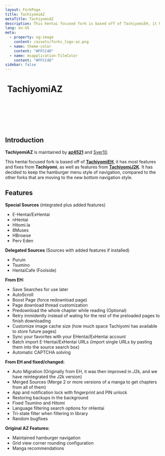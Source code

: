 ```yaml
---
layout: ForkPage
title: TachiyomiAZ
metaTitle: TachiyomiAZ
description: This hentai focused fork is based off of TachiyomiEH, it has most features and fixes from Tachiyomi, as well as features from TachiyomiJ2K.
lang: en-US
meta:
  - property: og:image
    content: /assets/forks_logo-az.png
  - name: theme-color
    content: "#FFCC4D"
  - name: msapplication-TileColor
    content: "#FFCC4D"
sidebar: false
---
```

<style lang="css">
@font-face {font-family: "Comic Sans MS"; src: url("//db.onlinewebfonts.com/t/7cc6719bd5f0310be3150ba33418e72e.eot"); src: url("//db.onlinewebfonts.com/t/7cc6719bd5f0310be3150ba33418e72e.eot?#iefix") format("embedded-opentype"), url("//db.onlinewebfonts.com/t/7cc6719bd5f0310be3150ba33418e72e.woff2") format("woff2"), url("//db.onlinewebfonts.com/t/7cc6719bd5f0310be3150ba33418e72e.woff") format("woff"), url("//db.onlinewebfonts.com/t/7cc6719bd5f0310be3150ba33418e72e.ttf") format("truetype"), url("//db.onlinewebfonts.com/t/7cc6719bd5f0310be3150ba33418e72e.svg#Comic Sans MS") format("svg"); }

.seizureText {
  animation: rainbowTextAnim .5s linear infinite, upAndDownAnim 2s infinite;
}
.textWiggle {
  padding: 2em;
  width: fit-content;
  animation: wiggleAnim 1s ease-out infinite;
}
.textWiggle:hover {
  animation: doABarrelRoll .6s;
}
.bigText {
  font-family: "Comic Sans MS", "Comic Sans", cursive;
  font-size: 2em;
  display: inline-block;
  -webkit-text-stroke: 1px black;
  text-shadow: -1px -1px 0 #000, 1px -1px 0 #000, -1px 1px 0 #000, 1px 1px 0 #000;
}
.textLoop {
  display: inline-block;
  overflow: hidden;
  white-space: nowrap;
  animation: customMarquee 10s linear infinite;
  padding-left: 100%;
}
.overflowContainer {
	width:100%;
	overflow:hidden;
}
@keyframes customMarquee {
  0% {transform: translate(0, 0);}
  100% {transform: translate(-100%, 0);}
}
@keyframes doABarrelRoll {
  from {transform:rotate(0deg)}
  to {transform:rotate(360deg)}
}
@keyframes wiggleAnim {
  0%   {transform: rotate(0deg)}
  25%  {transform: rotate(-15deg)}
  50%  {transform: rotate(0deg)}
  75%  {transform: rotate(15deg)}
  100% {transform: rotate(0deg)}
}
@keyframes upAndDownAnim {
  0% {transform: scaleX(.5) scaleY(.5)}
  50% {transform: scaleX(1) scaleY(1)}
  100% {transform: scaleX(.5) scaleY(.5)}
}
@keyframes rainbowTextAnim {
  0%   {color: hsl(0, 100%, 50%)}
  10%  {color: hsl(36, 100%, 50%)}
  20%  {color: hsl(72, 100%, 50%)}
  30%  {color: hsl(108, 100%, 50%)}
  40%  {color: hsl(144, 100%, 50%)}
  50%  {color: hsl(180, 100%, 50%)}
  60%  {color: hsl(216, 100%, 50%)}
  70%  {color: hsl(252, 100%, 50%)}
  80%  {color: hsl(288, 100%, 50%)}
  90%  {color: hsl(324, 100%, 50%)}
  100% {color: hsl(360, 100%, 50%)}
}
</style>

# <img class="headerLogo" :src="$withBase('/assets/forks_logo-az.png')"> TachiyomiAZ

<ForkButtons forkName="TachiyomiAZ" downloadForkLink="https://api.github.com/repos/az4521/TachiyomiAZ/releases/latest" downloadForkStyle="background-color:#FFCC4D;color:#000000;" githubForkLink="window.open('https://github.com/az4521/TachiyomiAZ')"/>
<div class="overflowContainer">
  <div class="textLoop">
    <div class="textWiggle">
      <span class="seizureText bigText"><i>The BEST fork</i> --az4521</span>
    </div>
  </div>
</div>

## Introduction
**TachiyomiAZ** is maintained by **[az4521](https://github.com/az4521)** and [Syer10](https://github.com/jobobby04).

This hentai focused fork is based off of **[TachiyomiEH](/forks/TachiyomiEH)**, it has most features and fixes from **Tachiyomi**, as well as features from **[TachiyomiJ2K](/forks/TachiyomiJ2K)**. It has decided to keep the hamburger menu style of navigation, compared to the other forks that are moving to the new bottom navigation style.

## Features
**Special Sources** (integrated plus added features)
- E-Hentai/ExHentai
- nHentai
- Hitomi.la
- 8Muses
- HBrowse
- Perv Eden

**Delegated Sources** (Sources with added features if installed)
- Puruin
- Tsumino
- HentaiCafe (Foolside)

**From EH:**
- Save Searches for use later
- AutoScroll
- Boost Page (force redownload page)
- Page download thread customization
- Predownload the whole chapter while reading (Optional)
- Retry immidently instead of wating for the rest of the preloaded pages to finish downloading
- Customize image cache size (how much space Tachiyomi has available to store future pages)
- Sync your favorites with your EHentai/ExHentai account
- Batch import E-Hentai/ExHentai URLs (import single URLs by pasting them into the source search box)
- Automatic CAPTCHA solving

**From EH and fixed/changed:**
- Auto Migration (Originally from EH, it was then improved in J2k, and we have reintegrated the J2k version)
- Merged Sources (Merge 2 or more versions of a manga to get chapters from all of them)
- App and notification lock with fingerprint and PIN unlock
- Restoring backups in the background
- Fixed Tsumino and Hitomi
- Language filtering search options for nHentai
- Tri-state filter when filtering in library
- Random bugfixes

**Original AZ Features:**
- Maintained hamburger navigation
- Grid view corner rounding configuration
- Manga recommendations

<img class="zoomable" :src="$withBase('/assets/forks_gunz-az.png')">
